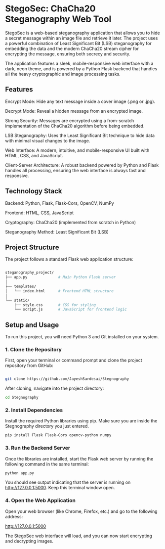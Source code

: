 # StegoSec: ChaCha20 Steganography Web Tool

StegoSec is a web-based steganography application that allows you to hide a secret message within an image file and retrieve it later. The project uses a powerful combination of Least Significant Bit (LSB) steganography for embedding the data and the modern ChaCha20 stream cipher for encrypting the message, ensuring both secrecy and security.

The application features a sleek, mobile-responsive web interface with a dark, neon theme, and is powered by a Python Flask backend that handles all the heavy cryptographic and image processing tasks.

## Features
Encrypt Mode: Hide any text message inside a cover image (.png or .jpg).

Decrypt Mode: Reveal a hidden message from an encrypted image.

Strong Security: Messages are encrypted using a from-scratch implementation of the ChaCha20 algorithm before being embedded.

LSB Steganography: Uses the Least Significant Bit technique to hide data with minimal visual changes to the image.

Web Interface: A modern, intuitive, and mobile-responsive UI built with HTML, CSS, and JavaScript.

Client-Server Architecture: A robust backend powered by Python and Flask handles all processing, ensuring the web interface is always fast and responsive.

## Technology Stack
Backend: Python, Flask, Flask-Cors, OpenCV, NumPy

Frontend: HTML, CSS, JavaScript

Cryptography: ChaCha20 (implemented from scratch in Python)

Steganography Method: Least Significant Bit (LSB)

## Project Structure
The project follows a standard Flask web application structure:

```bash

steganography_project/
├── app.py              # Main Python Flask server
│
├── templates/
│   └── index.html      # Frontend HTML structure
│
└── static/
    ├── style.css       # CSS for styling
    └── script.js       # JavaScript for frontend logic
```
## Setup and Usage
To run this project, you will need Python 3 and Git installed on your system.

### 1. Clone the Repository
First, open your terminal or command prompt and clone the project repository from GitHub:

```bash

git clone https://github.com/JayeshSardesai/Stegnography
```
After cloning, navigate into the project directory:

```bash
cd Stegnography
```
### 2. Install Dependencies
Install the required Python libraries using pip. Make sure you are inside the Stegnography directory you just entered.

```bash
pip install Flask Flask-Cors opencv-python numpy
```
### 3. Run the Backend Server
Once the libraries are installed, start the Flask web server by running the following command in the same terminal:

```bash
python app.py
```
You should see output indicating that the server is running on http://127.0.0.1:5000. Keep this terminal window open.

### 4. Open the Web Application
Open your web browser (like Chrome, Firefox, etc.) and go to the following address:

http://127.0.0.1:5000

The StegoSec web interface will load, and you can now start encrypting and decrypting images.